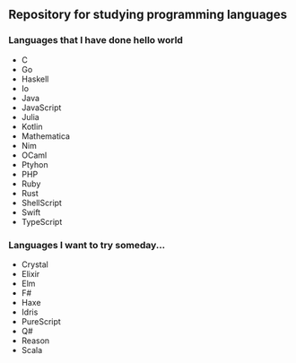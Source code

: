 ## Repository for studying programming languages

### Languages that I have done hello world

- C
- Go
- Haskell
- Io
- Java
- JavaScript
- Julia
- Kotlin
- Mathematica
- Nim
- OCaml
- Ptyhon
- PHP
- Ruby
- Rust
- ShellScript
- Swift
- TypeScript

### Languages I want to try someday...

- Crystal
- Elixir
- Elm
- F#
- Haxe
- Idris
- PureScript
- Q#
- Reason
- Scala
